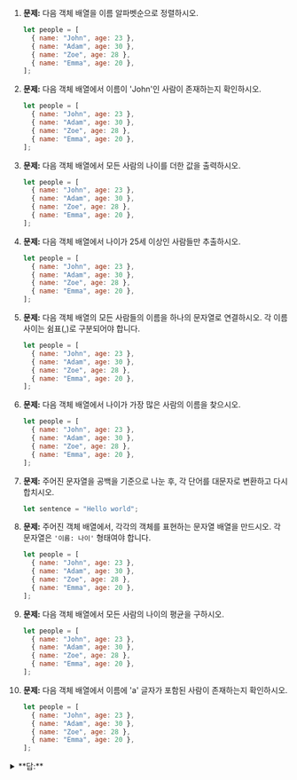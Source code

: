 1. **문제:** 다음 객체 배열을 이름 알파벳순으로 정렬하시오.

   ```javascript
   let people = [
     { name: "John", age: 23 },
     { name: "Adam", age: 30 },
     { name: "Zoe", age: 28 },
     { name: "Emma", age: 20 },
   ];
   ```

2. **문제:** 다음 객체 배열에서 이름이 'John'인 사람이 존재하는지 확인하시오.

   ```javascript
   let people = [
     { name: "John", age: 23 },
     { name: "Adam", age: 30 },
     { name: "Zoe", age: 28 },
     { name: "Emma", age: 20 },
   ];
   ```

3. **문제:** 다음 객체 배열에서 모든 사람의 나이를 더한 값을 출력하시오.

   ```javascript
   let people = [
     { name: "John", age: 23 },
     { name: "Adam", age: 30 },
     { name: "Zoe", age: 28 },
     { name: "Emma", age: 20 },
   ];
   ```

4. **문제:** 다음 객체 배열에서 나이가 25세 이상인 사람들만 추출하시오.

   ```javascript
   let people = [
     { name: "John", age: 23 },
     { name: "Adam", age: 30 },
     { name: "Zoe", age: 28 },
     { name: "Emma", age: 20 },
   ];
   ```

5. **문제:** 다음 객체 배열의 모든 사람들의 이름을 하나의 문자열로 연결하시오. 각 이름 사이는 쉼표(,)로 구분되어야 합니다.

   ```javascript
   let people = [
     { name: "John", age: 23 },
     { name: "Adam", age: 30 },
     { name: "Zoe", age: 28 },
     { name: "Emma", age: 20 },
   ];
   ```

6. **문제:** 다음 객체 배열에서 나이가 가장 많은 사람의 이름을 찾으시오.

   ```javascript
   let people = [
     { name: "John", age: 23 },
     { name: "Adam", age: 30 },
     { name: "Zoe", age: 28 },
     { name: "Emma", age: 20 },
   ];
   ```

7. **문제:** 주어진 문자열을 공백을 기준으로 나눈 후, 각 단어를 대문자로 변환하고 다시 합치시오.

   ```javascript
   let sentence = "Hello world";
   ```

8. **문제:** 주어진 객체 배열에서, 각각의 객체를 표현하는 문자열 배열을 만드시오. 각 문자열은 `'이름: 나이'` 형태여야 합니다.

   ```javascript
   let people = [
     { name: "John", age: 23 },
     { name: "Adam", age: 30 },
     { name: "Zoe", age: 28 },
     { name: "Emma", age: 20 },
   ];
   ```

9. **문제:** 다음 객체 배열에서 모든 사람의 나이의 평균을 구하시오.

   ```javascript
   let people = [
     { name: "John", age: 23 },
     { name: "Adam", age: 30 },
     { name: "Zoe", age: 28 },
     { name: "Emma", age: 20 },
   ];
   ```

10. **문제:** 다음 객체 배열에서 이름에 'a' 글자가 포함된 사람이 존재하는지 확인하시오.

    ```javascript
    let people = [
      { name: "John", age: 23 },
      { name: "Adam", age: 30 },
      { name: "Zoe", age: 28 },
      { name: "Emma", age: 20 },
    ];
    ```

<details>
<summary>
**답:**
</summary>

1.  ```javascript
    people.sort((a, b) =>
      a.name.localeCompare(b.name)
    );
    ```

2.  ```javascript
    people.some(
      (person) => person.name === "John"
    );
    ```

3.  ```javascript
    people.reduce(
      (total, person) => total + person.age,
      0
    );
    ```

4.  ```javascript
    people.filter((person) => person.age >= 25);
    ```

5.  ```javascript
    people
      .map((person) => person.name)
      .join(", ");
    ```

6.  ```javascript
    people.reduce((oldest, person) =>
      oldest.age > person.age ? oldest : person
    ).name;
    ```

7.  ```javascript
    sentence
      .split(" ")
      .map((word) => word.toUpperCase())
      .join(" ");
    ```

8.  ```javascript
    people.map(
      (person) => `${person.name}: ${person.age}`
    );
    ```

9.  ```javascript
    people.reduce(
      (total, person) => total + person.age,
      0
    ) / people.length;
    ```

10. ```javascript
    people.some((person) =>
      person.name.includes("a")
    );
    ```

</details>
